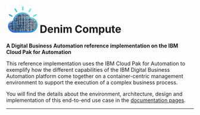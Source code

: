 # <img src="./book/docs/images/denim-compute.png" width="90"/>Denim Compute

<b>A Digital Business Automation reference implementation on the IBM Cloud Pak for Automation</b>

This reference implementation uses the IBM Cloud Pak for Automation to exemplify how the different capabilities of the IBM Digital Business Automation platform come together on a container-centric management environment to support the execution of a complex business process. 

You will find the details about the environment, architecture, design and implementation of this end-to-end use case in the [documentation pages](https://ibm-cloud-architecture.github.io/denim-compute/).

---
